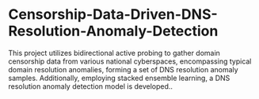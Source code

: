 # Censorship-Data-Driven-DNS-Resolution-Anomaly-Detection
This project utilizes bidirectional active probing to gather domain censorship data from various national cyberspaces, encompassing typical domain resolution anomalies, forming a set of DNS resolution anomaly samples. Additionally, employing stacked ensemble learning, a DNS resolution anomaly detection model is developed..
